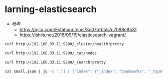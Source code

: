 # larning-elasticsearch

- 参考
  - https://qiita.com/Esfahan/items/3c07bfbb57c7098e9531
  - https://ishiis.net/2016/09/19/elasticsearch-vagrant/

```bash
curl http://192.168.33.11:9200/_cluster/health?pretty

curl http://192.168.33.11:9200/_cat/nodes

curl http://192.168.33.11:9200/_search?pretty

cat small.json | jq -c '.[] | {"index": {"_index": "bookmarks", "_type": "bookmark" }}, .' | curl -XPOST 192.168.33.11:9200/_bulk?pretty --data-binary @-
```

